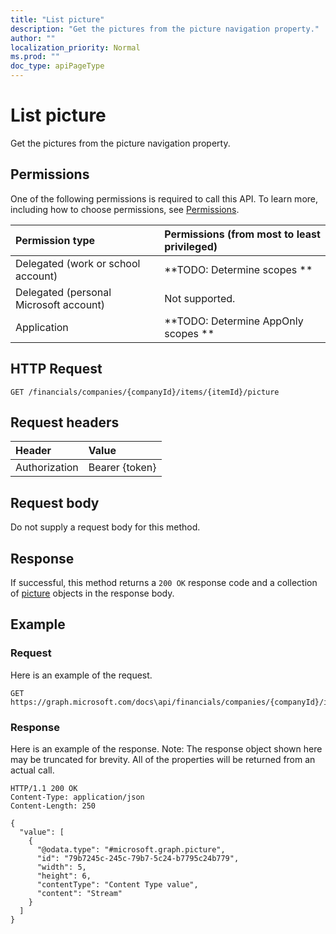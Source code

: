 ```yaml
---
title: "List picture"
description: "Get the pictures from the picture navigation property."
author: ""
localization_priority: Normal
ms.prod: ""
doc_type: apiPageType
---
```


# List picture

Get the pictures from the picture navigation property.

## Permissions
One of the following permissions is required to call this API. To learn more, including how to choose permissions, see [Permissions](/concepts/permissions-reference.md).

|Permission type|Permissions (from most to least privileged)|
|:---|:---|
|Delegated (work or school account)|**TODO: Determine scopes **|
|Delegated (personal Microsoft account)|Not supported.|
|Application|**TODO: Determine AppOnly scopes **|

## HTTP Request
<!-- {
  "blockType": "ignored"
}
-->
``` http
GET /financials/companies/{companyId}/items/{itemId}/picture
```

## Request headers
|Header|Value|
|:---|:---|
|Authorization|Bearer {token}|

## Request body
Do not supply a request body for this method.

## Response
If successful, this method returns a `200 OK` response code and a collection of [picture](../resources/picture.md) objects in the response body.

## Example

### Request
Here is an example of the request.
<!-- {
  "blockType": "request",
  "name": "get_picture"
}
-->
``` http
GET https://graph.microsoft.com/docs\api/financials/companies/{companyId}/items/{itemId}/picture
```

### Response
Here is an example of the response. Note: The response object shown here may be truncated for brevity. All of the properties will be returned from an actual call.
<!-- {
  "blockType": "response",
  "truncated": true,
  "@odata.type": "collection(microsoft.graph.picture)"
}
-->
``` http
HTTP/1.1 200 OK
Content-Type: application/json
Content-Length: 250

{
  "value": [
    {
      "@odata.type": "#microsoft.graph.picture",
      "id": "79b7245c-245c-79b7-5c24-b7795c24b779",
      "width": 5,
      "height": 6,
      "contentType": "Content Type value",
      "content": "Stream"
    }
  ]
}
```

